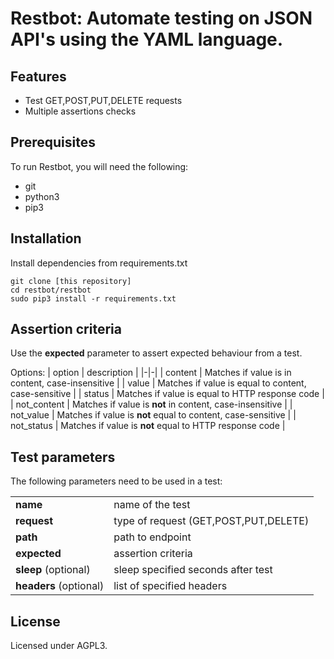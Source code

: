 # Restbot: Automate testing on JSON API's using the YAML language.

## Features
- Test GET,POST,PUT,DELETE requests
- Multiple assertions checks

## Prerequisites
To run Restbot, you will need the following:
- git
- python3
- pip3

## Installation
Install dependencies from requirements.txt
```
git clone [this repository]
cd restbot/restbot
sudo pip3 install -r requirements.txt
```

## Assertion criteria
Use the <b>expected</b> parameter to assert expected behaviour from a test.

Options:
| option | description |
|-|-|
| content | Matches if value is in content, case-insensitive |
| value | Matches if value is equal to content, case-sensitive |
| status | Matches if value is equal to HTTP response code |
| not_content | Matches if value is <b>not</b> in content, case-insensitive |
| not_value | Matches if value is <b>not</b> equal to content, case-sensitive |
| not_status | Matches if value is <b>not</b> equal to HTTP response code |

## Test parameters
The following parameters need to be used in a test:

| | |
|-|-|
| **name** | name of the test |
| **request** | type of request (GET,POST,PUT,DELETE) |
| **path** | path to endpoint |
| **expected** | assertion criteria |
| **sleep** (optional) | sleep specified seconds after test |
| **headers** (optional) | list of specified headers |

## License
Licensed under AGPL3.
